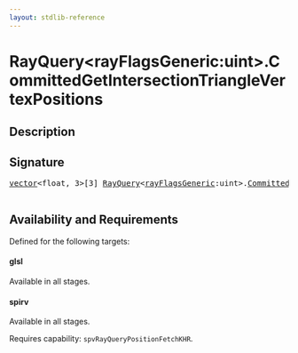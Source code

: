```yaml
---
layout: stdlib-reference
---
```


# RayQuery\<rayFlagsGeneric:uint\>\.CommittedGetIntersectionTriangleVertexPositions

## Description





## Signature 

<pre>
<a href="/stdlib-reference/types/vector/index" class="code_type">vector</a>&lt;float, 3&gt;[3] <a href="/stdlib-reference/types/RayQuery/index" class="code_type">RayQuery</a>&lt;<a href="/stdlib-reference/types/RayQuery/index#decl-rayFlagsGeneric" class="code_var">rayFlagsGeneric</a>:uint&gt;.<a href="/stdlib-reference/types/RayQuery/CommittedGetIntersectionTriangleVertexPositions">CommittedGetIntersectionTriangleVertexPositions</a>();

</pre>

## Availability and Requirements

Defined for the following targets:

#### glsl
Available in all stages.

#### spirv
Available in all stages.

Requires capability: `spvRayQueryPositionFetchKHR`.


